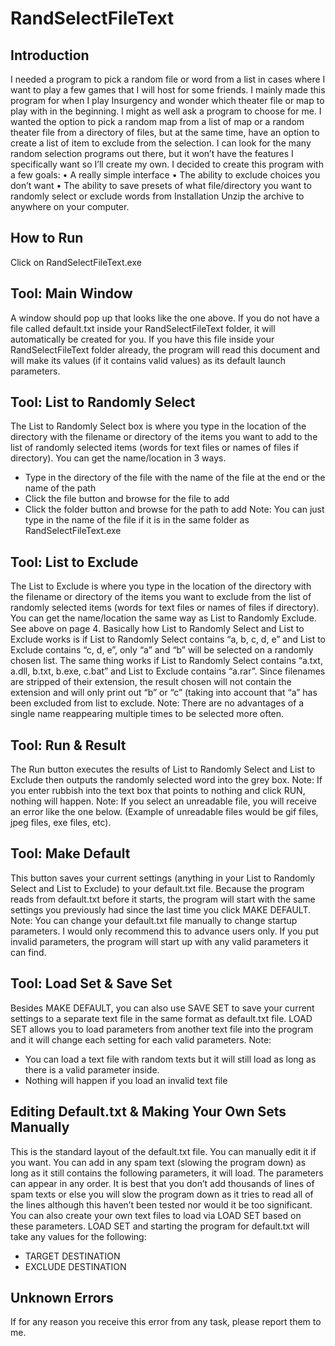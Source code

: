 RandSelectFileText
===================

Introduction
------------
I needed a program to pick a random file or word from a list in cases where I want to play a few games that I will host for some friends. I mainly made this program for when I play Insurgency and wonder which theater file or map to play with in the beginning. I might as well ask a program to choose for me. I wanted the option to pick a random map from a list of map or a random theater file from a directory of files, but at the same time, have an option to create a list of item to exclude from the selection. I can look for the many random selection programs out there, but it won’t have the features I specifically want so I’ll create my own.
I decided to create this program with a few goals:
•	A really simple interface
•	The ability to exclude choices you don’t want
•	The ability to save presets of what file/directory you want to randomly select or exclude words from
Installation
Unzip the archive to anywhere on your computer.

How to Run
-----------
Click on RandSelectFileText.exe
 
Tool: Main Window
------------------ 
A window should pop up that looks like the one above. If you do not have a file called default.txt inside your RandSelectFileText folder, it will automatically be created for you. If you have this file inside your RandSelectFileText folder already, the program will read this document and will make its values (if it contains valid values) as its default launch parameters. 
 
Tool: List to Randomly Select
------------------------------
The List to Randomly Select box is where you type in the location of the directory with the filename or directory of the items you want to add to the list of randomly selected items (words for text files or names of files if directory). You can get the name/location in 3 ways.
-	Type in the directory of the file with the name of the file at the end or the name of the path
-	Click the file button and browse for the file to add
-	Click the folder button and browse for the path to add
Note:	You can just type in the name of the file if it is in the same folder as RandSelectFileText.exe 

Tool: List to Exclude
----------------------
The List to Exclude is where you type in the location of the directory with the filename or directory of the items you want to exclude from the list of randomly selected items (words for text files or names of files if directory). You can get the name/location the same way as List to Randomly Exclude. See above on page 4. 
Basically how List to Randomly Select and List to Exclude works is if List to Randomly Select contains “a, b, c, d, e” and List to Exclude contains “c, d, e”, only “a” and “b” will be selected on a randomly chosen list. 
The same thing works if List to Randomly Select contains “a.txt, a.dll, b.txt, b.exe, c.bat” and List to Exclude contains “a.rar”. Since filenames are stripped of their extension, the result chosen will not contain the extension and will only print out “b” or “c” (taking into account that “a” has been excluded from list to exclude. 
Note: There are no advantages of a single name reappearing multiple times to be selected more often.

Tool: Run & Result
------------------ 
The Run button executes the results of List to Randomly Select and List to Exclude then outputs the randomly selected word into the grey box. 
Note: If you enter rubbish into the text box that points to nothing and click RUN, nothing will happen.
Note: If you select an unreadable file, you will receive an error like the one below. (Example of unreadable files would be gif files, jpeg files, exe files, etc).
 
Tool: Make Default
------------------- 
This button saves your current settings (anything in your List to Randomly Select and List to Exclude) to your default.txt file.
Because the program reads from default.txt before it starts, the program will start with the same settings you previously had since the last time you click MAKE DEFAULT.
Note: You can change your default.txt file manually to change startup parameters. I would only recommend this to advance users only. If you put invalid parameters, the program will start up with any valid parameters it can find.

Tool: Load Set & Save Set
-------------------------- 
Besides MAKE DEFAULT, you can also use SAVE SET to save your current settings to a separate text file in the same format as default.txt file.
LOAD SET allows you to load parameters from another text file into the program and it will change each setting for each valid parameters.
Note: 
-	You can load a text file with random texts but it will still load as long as there is a valid parameter inside.
-	Nothing will happen if you load an invalid text file

Editing Default.txt & Making Your Own Sets Manually
--------------------------------------------------- 
This is the standard layout of the default.txt file. You can manually edit it if you want. You can add in any spam text (slowing the program down) as long as it still contains the following parameters, it will load. The parameters can appear in any order. It is best that you don’t add thousands of lines of spam texts or else you will slow the program down as it tries to read all of the lines although this haven’t been tested nor would it be too significant. 
You can also create your own text files to load via LOAD SET based on these parameters. LOAD SET and starting the program for default.txt will take any values for the following:
-	TARGET DESTINATION
-	EXCLUDE DESTINATION

Unknown Errors
--------------- 
If for any reason you receive this error from any task, please report them to me.
